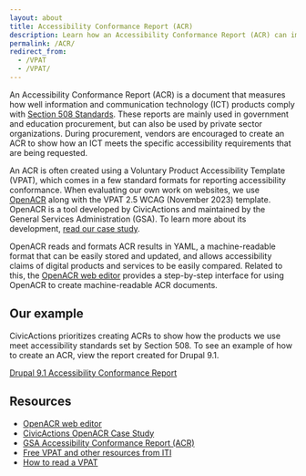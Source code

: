 ```yaml
---
layout: about
title: Accessibility Conformance Report (ACR)
description: Learn how an Accessibility Conformance Report (ACR) can improve your procurement process.
permalink: /ACR/
redirect_from:
  - /VPAT
  - /VPAT/
---
```


An Accessibility Conformance Report (ACR) is a document that measures how well  information and communication technology (ICT) products comply with [Section 508 Standards](https://www.access-board.gov/ict/). These reports are mainly used in government and education procurement, but can also be used by private sector organizations. During procurement, vendors are encouraged to create an ACR to show how an ICT meets the specific accessibility requirements that are being requested. 

An ACR is often created using a Voluntary Product Accessibility Template (VPAT), which comes in a few standard formats for reporting accessibility conformance. When evaluating our own work on websites, we use [OpenACR](https://github.com/GSA/openacr) along with the VPAT 2.5 WCAG (November 2023) template. OpenACR is a tool developed by CivicActions and maintained by the General Services Administration (GSA). To learn more about its development, [read our case study](https://civicactions.com/case-studies/open-acr/). 

OpenACR reads and formats ACR results in YAML, a machine-readable format that can be easily stored and updated, and allows accessibility claims of digital products and services to be easily compared. Related to this, the [OpenACR web editor](https://acreditor.section508.gov/) provides a step-by-step interface for using OpenACR to create machine-readable ACR documents. 

## Our example

CivicActions prioritizes creating ACRs to show how the products we use meet accessibility standards set by Section 508. To see an example of how to create an ACR, view the report created for Drupal 9.1. 

[Drupal 9.1 Accessibility Conformance Report](https://accessibility.civicactions.com/ACR/Drupal9AccessibilityConformanceReport.html)

## Resources

* [OpenACR web editor](https://acreditor.section508.gov/)
* [CivicActions OpenACR Case Study](https://civicactions.com/case-studies/open-acr/)
* [GSA Accessibility Conformance Report (ACR)](https://www.section508.gov/sell/acr/)
* [Free VPAT and other resources from ITI](https://www.itic.org/policy/accessibility/vpat)
* [How to read a VPAT](https://www.accessibilityoz.com/2019/09/how-to-read-a-vpat/)
